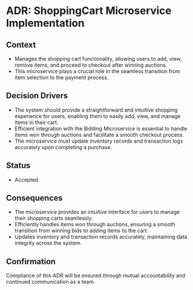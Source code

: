 # ADR: ShoppingCart Microservice Implementation

## Context
* Manages the shopping cart functionality, allowing users to add, view, remove items, and proceed to checkout after winning auctions.
* This microservice plays a crucial role in the seamless transition from item selection to the payment process.

## Decision Drivers
* The system should provide a straightforward and intuitive shopping experience for users, enabling them to easily add, view, and manage items in their cart.
* Efficient integration with the Bidding Microservice is essential to handle items won through auctions and facilitate a smooth checkout process.
* The microservice must update inventory records and transaction logs accurately upon completing a purchase.
  
## Status
* Accepted

## Consequences
* The microservice provides an intuitive interface for users to manage their shopping carts seamlessly.
* Efficiently handles items won through auctions, ensuring a smooth transition from winning bids to adding items to the cart.
* Updates inventory and transaction records accurately, maintaining data integrity across the system.

## Confirmation
Compliance of this ADR will be ensured through mutual accountability and continued communication as a team.
